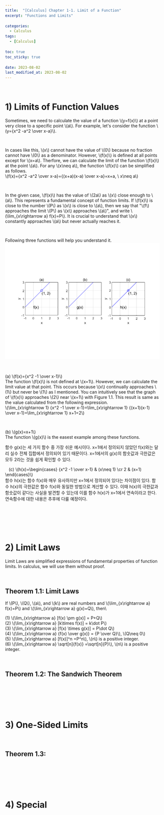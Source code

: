 ```yaml
---
title:  "[Calculus] Chapter 1-1. Limit of a Function"
excerpt: "Functions and Limits"

categories:
  - Calculus
tags:
  - [Calculus]

toc: true
toc_sticky: true
 
date: 2023-08-02
last_modified_at: 2023-08-02
---
```


&nbsp;

# 1) Limits of Function Values
Sometimes, we need to calculate the value of a function \\(y=f(x)\\) at a point very close to a specific point \\(a\\). For example, let's consider the function \\(y={x^2 -a^2 \over x-a}\\).

&nbsp;

In cases like this, \\(x\\) cannot have the value of \\(0\\) because no fraction cannot have \\(0\\) as a denominator. However, \\(f(x)\\) is defined at all points except for \\(x=a\\). Therfore, we can calculate the limit of the function \\(f(x)\\) at the point \\(a\\). For any \\(x\neq a\\), the function \\(f(x)\\) can be simplified as follows.\
\\(f(x)={x^2 -a^2 \over x-a}={(x+a)(x-a) \over x-a}=x+a, \ x\neq a\\)

&nbsp;

In the given case, \\(f(x)\\) has the value of \\(2a\\) as \\(x\\) close enough to \\(a\\). This represents a fundamental concept of function limits. If \\(f(x)\\) is close to the number \\(P\\) as \\(x\\) is close to \\(a\\), then we say that "\\(f\\) approaches the limit \\(P\\) as \\(x\\) approaches \\(a\\)", and write \\(\lim_{x\rightarrow a} f(x)=P\\). It is crucial to understand that \\(x\\) constantly approaches \\(a\\) but never actually reaches it.

&nbsp;

Following three functions will help you understand it.
![image](/assets/images/calculus1.1.png)

&nbsp;

(a) \\(f(x)={x^2 -1 \over x-1}\\)\
The function \\(f(x)\\) is not defined at \\(x=1\\). However, we can calculate the limit value at that point. This occurs because \\(x\\) continually approaches \\(1\\) but never be \\(1\\) as I mentioned. You can intuitively see that the graph of \\(f(x)\\) approaches \\(2\\) near \\(x=1\\) with Figure 1.1. This result is same as the value calculated from the following expression.\
\\(\lim_{x\rightarrow 1} {x^2 -1 \over x-1}=\lim_{x\rightarrow 1} {(x+1)(x-1) \over x-1}=\lim_{x\rightarrow 1} x+1=2\\)

&nbsp;

(b) \\(g(x)=x+1\\)\
The function \\(g(x)\\) is the easest example among these functions. 

함수 g(x)는 세 가지 함수 중 가장 쉬운 예시이다. x=1에서 정의되지 않았던 f(x)와는 달리 실수 전체 집합에서 정의되어 있기 때문이다. x=1에서의 g(x)의 함숫값과 극한값은 모두 2라는 것을 쉽게 확인할 수 있다.

&nbsp;
​
(c) \\(h(x)=\begin{cases} {x^2 -1 \over x-1} & (x\neq 1) \cr 2 & (x=1) \end{cases}\\)\
함수 h(x)는 함수 f(x)와 매우 유사하지만 x=1에서 정의되어 있다는 차이점이 있다. 함수 h(x)의 극한값은 함수 f(x)와 동일한 방법으로 계산할 수 있다. 이때 h(x)의 극한값과 함숫값이 같다는 사실을 발견할 수 있는데 이를 함수 h(x)가 x=1에서 연속이라고 한다. 연속함수에 대한 내용은 추후에 다룰 예정이다.

&nbsp;

&nbsp;

&nbsp;

# 2) Limit Laws
Limit Laws are simplified expressions of fundamental properties of function limits. In calculus, we will use them without proof.

&nbsp;

## Theorem 1.1: Limit Laws
If \\(P\\), \\(Q\\), \\(a\\), and \\(k\\) are real numbers and \\(\lim_{x\rightarrow a} f(x)=P\\) and \\(\lim_{x\rightarrow a} g(x)=Q\\), then\

(1) \\(\lim_{x\rightarrow a} [f(x) \pm g(x)] = P+Q\\)\
(2) \\(\lim_{x\rightarrow a} [k\times f(x)] = k\dot P\\)\
(3) \\(\lim_{x\rightarrow a} [f(x) \times g(x)] = P\dot Q\\)\
(4) \\(\lim_{x\rightarrow a} {f(x) \over g(x)} = {P \over Q}\\), \\(Q\neq 0\\)\
(5) \\(\lim_{x\rightarrow a} [f(x)]^n =P^n\\), \\(n\\) is a positive integer.\
(6) \\(\lim_{x\rightarrow a} \sqrt[n]{f(x)} =\sqrt[n]{P}\\), \\(n\\) is a positive integer.

&nbsp;

## Theorem 1.2: The Sandwich Theorem

&nbsp;

&nbsp;

&nbsp;

# 3) One-Sided Limits

&nbsp;

## Theorem 1.3: 

&nbsp;

&nbsp;

&nbsp;

# 4) Special 
